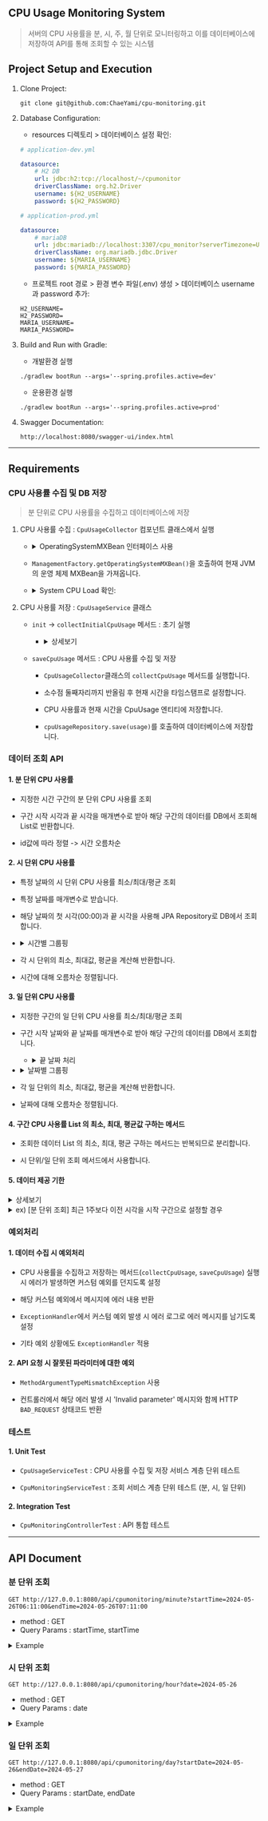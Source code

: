 ## CPU Usage Monitoring System
> 서버의 CPU 사용률을 분, 시, 주, 월 단위로 모니터링하고 이를 데이터베이스에 저장하여 API를 통해 조회할 수 있는 시스템

## Project Setup and Execution

1. Clone Project:
    ```shell
    git clone git@github.com:ChaeYami/cpu-monitoring.git
    ```

2. Database Configuration:

    - resources 디렉토리 > 데이터베이스 설정 확인:
    ``` yml
    # application-dev.yml

    datasource:
        # H2 DB
        url: jdbc:h2:tcp://localhost/~/cpumonitor
        driverClassName: org.h2.Driver
        username: ${H2_USERNAME}
        password: ${H2_PASSWORD}
    ```
    ``` yml
    # application-prod.yml
    
    datasource:
        # mariaDB
        url: jdbc:mariadb://localhost:3307/cpu_monitor?serverTimezone=UTC&characterEncoding=UTF-8
        driverClassName: org.mariadb.jdbc.Driver
        username: ${MARIA_USERNAME}
        password: ${MARIA_PASSWORD}

    ```
    - 프로젝트 root 경로 > 환경 변수 파일(.env) 생성 > 데이터베이스 username과 password 추가:
    ```env
    H2_USERNAME=
    H2_PASSWORD=
    MARIA_USERNAME=
    MARIA_PASSWORD=
    ```

3. Build and Run with Gradle:
    - 개발환경 실행 
    ```shell
    ./gradlew bootRun --args='--spring.profiles.active=dev'
    ```
    - 운용환경 실행
    ```shell
    ./gradlew bootRun --args='--spring.profiles.active=prod'
    ```  

5. Swagger Documentation:
    ```url
    http://localhost:8080/swagger-ui/index.html
    ```

-----

    

## Requirements

### CPU 사용률 수집 및 DB 저장
> 분 단위로 CPU 사용률을 수집하고 데이터베이스에 저장

1. CPU 사용률 수집 : `CpuUsageCollector` 컴포넌트 클래스에서 실행
    - <details>
      <summary>OperatingSystemMXBean 인터페이스 사용</summary>
      <div markdown = '1'></div>
        
      > - `OperatingSystemMXBean`을 서비스 클래스에 주입해서 사용하기 위해 Config에 빈으로 등록
      >     
      > - 그러나 Spring이 `peratingSystemMXBean`을 MBean으로 등록하려고 하여 문제 발생
      >     
      > - 이는 Java 내부 클래스이기 때문에 이미 Java 내부에서 MBean으로 정의되어 있음
      >      
      > - 따라서 별도 컴포넌트 클래스(`CpuUsageCollector`)로 분리하여 이를 Spring 빈으로 등록해 사용   
      
      </details>

    - `ManagementFactory.getOperatingSystemMXBean()`을 호출하여 현재 JVM의 운영 체제 MXBean을 가져옵니다.
    - <details>
      <summary>System CPU Load 확인:</summary>
      <div markdown = '1'></div>
      
      - `getSystemCpuLoad` 메서드 사용 -> 0.0에서 1.0 사이의 값을 반환하므로 * 100 -> 퍼센트 단위로 변환
      </details>      
   
2. CPU 사용률 저장 : `CpuUsageService` 클래스
    - `init` -> `collectInitialCpuUsage` 메서드 : 초기 실행
        - <details>
          <summary> 상세보기 </summary>
          <div markdown = '1'></div>
          
          > - `getSystemCpuLoad` 는 최근 CPU 사용률을 반환
          > 
          > - `OperatingSystemMXBean`이 처음 호출될 때 정확한 CPU 사용률을 제공하지 않아 첫 데이터가 '0%'로 저장되는 경우 발생
          > 
          > - 따라서 서비스 최초 실행 후 DB 저장 전 1초 간격으로 사용률을 5회 수집
          > 
          > - 그 후 실행 당시 사용률 저장 -> 이후 `saveCpuUsage`메서드로 스케쥴러에 따라 수집-저장 실행
          </details>

    - `saveCpuUsage` 메서드 : CPU 사용률 수집 및 저장
        - `CpuUsageCollector`클래스의 `collectCpuUsage` 메서드를 실행합니다.
             
        - 소수점 둘째자리까지 반올림 후 현재 시간을 타임스탬프로 설정합니다.
             
        - CPU 사용률과 현재 시간을 CpuUsage 엔티티에 저장합니다.
             
        - `cpuUsageRepository.save(usage)`를 호출하여 데이터베이스에 저장합니다.
             
    
  
### 데이터 조회 API
#### 1. 분 단위 CPU 사용률
   - 지정한 시간 구간의 분 단위 CPU 사용률 조회
     
   - 구간 시작 시각과 끝 시각을 매개변수로 받아 해당 구간의 데이터를 DB에서 조회해 List로 반환합니다.

   - id값에 따라 정렬 -> 시간 오름차순

#### 2. 시 단위 CPU 사용률
   - 특정 날짜의 시 단위 CPU 사용률 최소/최대/평균 조회
   - 특정 날짜를 매개변수로 받습니다.
   - 해당 날짜의 첫 시각(00:00)과 끝 시각을 사용해 JPA Repository로 DB에서 조회합니다.
   -  <details>
      <summary> 시간별 그룹핑</summary>
      <div markdown = '1'></div>
     
      - 타임스탬프의 `getHour`을 사용해 각 데이터의 시간 정보를 추출하고, `stream`의 `collector`로 시간별 그룹핑합니다.
      </details>
   
   - 각 시 단위의 최소, 최대값, 평균을 계산해 반환합니다.
   - 시간에 대해 오름차순 정렬됩니다.

#### 3. 일 단위 CPU 사용률
   - 지정한 구간의 일 단위 CPU 사용률 최소/최대/평균 조회   
   - 구간 시작 날짜와 끝 날짜를 매개변수로 받아 해당 구간의 데이터를 DB에서 조회합니다.
      - <details>
        <summary>끝 날짜 처리</summary>
        <div markdown = '1'></div>

     
        - **끝 날짜의 데이터도 포함해 조회**해야 하므로 입력받은 끝 구간보다 + 하루 - 1나노초 처리 후 조회합니다.
          
        - `endDate.plusDays(1).atStartOfDay().minusNanos(1)` 처리 후 JPA Repository로 DB에서 조회
        </details>
    
   -  <details>
      <summary> 날짜별 그룹핑</summary>
      <div markdown = '1'></div>
      
      - 타임스탬프의 `toLocalDate`를 사용해 조회한 데이터의 날짜 정보를 추출하고, `collector`로 날짜별 그룹핑합니다.
      </details>
   
   - 각 일 단위의 최소, 최대값, 평균을 계산해 반환합니다.
   - 날짜에 대해 오름차순 정렬됩니다.

#### 4. 구간 CPU 사용률 List 의 최소, 최대, 평균값 구하는 메서드 
   - 조회한 데이터 List 의 최소, 최대, 평균 구하는 메서드는 반복되므로 분리합니다.
     
   - 시 단위/일 단위 조회 메서드에서 사용합니다.   

#### 5. 데이터 제공 기한
<details>
<summary> 상세보기 </summary>
<div markdown = '1'></div>

    - 조회하려는 시간,날짜의 구간 또는 날짜가 제공 기한을 초과할 경우, 자동으로 제공 기한까지 조정 및 조회

    - 분 단위 API : 최근 1주 데이터 제공, 일주일 전 날짜의 00시부터
    - 시 단위 API : 최근 3달 데이터 제공
    - 일 단위 API : 최근 1년 데이터 제공
</details>

<details>
<summary>ex) [분 단위 조회] 최근 1주보다 이전 시각을 시작 구간으로 설정할 경우</summary>
<div markdown = '1'></div>
  
- Query Params : **2023-05-26**T05:00:00, 2024-05-27T18:00:00  
- Request
  ```url
  http://127.0.0.1:8080/api/cpumonitoring/minute?startTime=2023-05-26T05:00:00&endTime=2024-05-27T18:00:00
  ```
- Response
  ```jsonc
    {
        "cpuUsage": [
            {
                "id": 1,
                "usage": "4.67%",
                "timestamp": "2024-05-26T06:11:16"
            },
            {
                "id": 2,
                "usage": "9.41%",
                "timestamp": "2024-05-26T06:12:00"
            },
            {
                "id": 3,
                "usage": "3.31%",
                "timestamp": "2024-05-26T06:13:00"
            },
            {
                "id": 4,
                "usage": "8.56%",
                "timestamp": "2024-05-26T06:14:00"
            },
            // .. 생략 ..
            {
                "id": 58,
                "usage": "13.16%",
                "timestamp": "2024-05-27T16:33:00"
            }
        ],
        "startTime": "2024-05-20T00:00:00", // 자동으로 오늘로부터 일주일 전으로 시작 구간 설정
        "endTime": "2024-05-27T18:00:00"
    }
  ```
</details>
    

### 예외처리 
#### 1. 데이터 수집 시 예외처리
- CPU 사용률을 수집하고 저장하는 메서드(`collectCpuUsage`, `saveCpuUsage`) 실행 시 에러가 발생하면 커스텀 예외를 던지도록 설정
  
- 해당 커스텀 예외에서 메시지에 에러 내용 반환
  
- `ExceptionHandler`에서 커스텀 예외 발생 시 에러 로그로 에러 메시지를 남기도록 설정

- 기타 예외 상황에도 `ExceptionHandler` 적용

#### 2. API 요청 시 잘못된 파라미터에 대한 예외

- `MethodArgumentTypeMismatchException` 사용

- 컨트롤러에서 해당 에러 발생 시 'Invalid parameter' 메시지와 함께 HTTP `BAD_REQUEST` 상태코드 반환


### 테스트
#### 1. Unit Test
- `CpuUsageServiceTest` : CPU 사용률 수집 및 저장 서비스 계층 단위 테스트
  
- `CpuMonitoringServiceTest` : 조회 서비스 계층 단위 테스트 (분, 시, 일 단위)

#### 2. Integration Test
- `CpuMonitoringControllerTest` : API 통합 테스트

-----

## API Document

### 분 단위 조회

```url
GET http://127.0.0.1:8080/api/cpumonitoring/minute?startTime=2024-05-26T06:11:00&endTime=2024-05-26T07:11:00
```
- method : GET
- Query Params : startTime, startTime
<details>
<summary>Example</summary>
<div markdown = '1'></div>

- Request
  ```url
  http://127.0.0.1:8080/api/cpumonitoring/minute?startTime=2024-05-26T06:11:00&endTime=2024-05-26T07:11:00
  ```
- Response
  ```json
     {
        "cpuUsage": [
            {
                "id": 1,
                "usage": "4.67%",
                "timestamp": "2024-05-26T06:11:16"
            },
            {
                "id": 2,
                "usage": "9.41%",
                "timestamp": "2024-05-26T06:12:00"
            },
            {
                "id": 3,
                "usage": "3.31%",
                "timestamp": "2024-05-26T06:13:00"
            },
            {
                "id": 4,
                "usage": "8.56%",
                "timestamp": "2024-05-26T06:14:00"
            },
            {
                "id": 5,
                "usage": "8.58%",
                "timestamp": "2024-05-26T06:15:00"
            },
            {
                "id": 6,
                "usage": "5.78%",
                "timestamp": "2024-05-26T06:19:25"
            },
            {
                "id": 7,
                "usage": "21.40%",
                "timestamp": "2024-05-26T06:20:00"
            },
            {
                "id": 8,
                "usage": "14.03%",
                "timestamp": "2024-05-26T06:21:00"
            },
            {
                "id": 9,
                "usage": "9.83%",
                "timestamp": "2024-05-26T06:22:00"
            },
        ],
        "startTime": "2024-05-26T05:00:00",
        "endTime": "2024-05-27T18:00:00"
    }
  ```
</details>
    
    
### 시 단위 조회
```url
GET http://127.0.0.1:8080/api/cpumonitoring/hour?date=2024-05-26
```
- method : GET
- Query Params : date
<details>
<summary>Example</summary>
<div markdown = '1'></div>

- Request
  ```url
  http://127.0.0.1:8080/api/cpumonitoring/hour?date=2024-05-26
  ```
- Response
  ```json
    {
        "cpuUsage": {
            "2024-05-27T02:00": {
                "minUsage": 4.02,
                "maxUsage": 4.02,
                "averageUsage": 4.02
            },
            "2024-05-27T03:00": {
                "minUsage": 4.13,
                "maxUsage": 14.35,
                "averageUsage": 8.06
            },
            "2024-05-27T04:00": {
                "minUsage": 5.06,
                "maxUsage": 77.34,
                "averageUsage": 24.95
            },
            "2024-05-27T05:00": {
                "minUsage": 5.7,
                "maxUsage": 28.67,
                "averageUsage": 17.19
            },
        },
        "date": "2024-05-27"
    }
  ```
</details>

     
### 일 단위 조회
```url
GET http://127.0.0.1:8080/api/cpumonitoring/day?startDate=2024-05-26&endDate=2024-05-27
```
- method : GET
- Query Params : startDate, endDate
<details>
<summary>Example</summary>
<div markdown = '1'></div>

- Request
  ```url
  http://127.0.0.1:8080/api/cpumonitoring/day?startDate=2024-05-26&endDate=2024-05-27
  ```
- Response
  ```json
    {
        "cpuUsage": {
            "2024-05-26": {
                "minUsage": 2.99,
                "maxUsage": 27.69,
                "averageUsage": 9.35
            },
            "2024-05-27": {
                "minUsage": 4.02,
                "maxUsage": 77.34,
                "averageUsage": 14.92
            }
        },
        "startDate": "2024-05-26",
        "endDate": "2024-05-27"
    }
  ```
</details>
